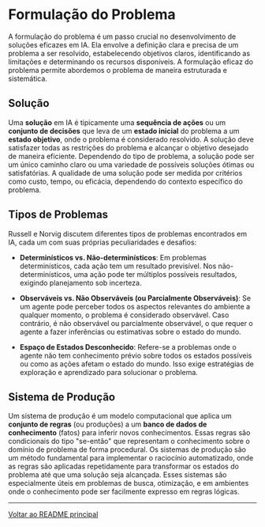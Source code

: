 # Formulação do Problema

A formulação do problema é um passo crucial no desenvolvimento de soluções eficazes em IA. Ela envolve a definição clara e precisa de um problema a ser resolvido, estabelecendo objetivos claros, identificando as limitações e determinando os recursos disponíveis. A formulação eficaz do problema permite abordemos o problema de maneira estruturada e sistemática.

## Solução

Uma **solução** em IA é tipicamente uma **sequência de ações** ou um **conjunto de decisões** que leva de um **estado inicial** do problema a um **estado objetivo**, onde o problema é considerado resolvido. A solução deve satisfazer todas as restrições do problema e alcançar o objetivo desejado de maneira eficiente. Dependendo do tipo de problema, a solução pode ser um único caminho claro ou uma variedade de possíveis soluções ótimas ou satisfatórias. A qualidade de uma solução pode ser medida por critérios como custo, tempo, ou eficácia, dependendo do contexto específico do problema.

## Tipos de Problemas

Russell e Norvig discutem diferentes tipos de problemas encontrados em IA, cada um com suas próprias peculiaridades e desafios:

- **Determinísticos vs. Não-determinísticos**: Em problemas determinísticos, cada ação tem um resultado previsível. Nos não-determinísticos, uma ação pode ter múltiplos possíveis resultados, exigindo planejamento sob incerteza.

- **Observáveis vs. Não Observáveis (ou Parcialmente Observáveis)**: Se um agente pode perceber todos os aspectos relevantes do ambiente a qualquer momento, o problema é considerado observável. Caso contrário, é não observável ou parcialmente observável, o que requer o agente a fazer inferências ou estimativas sobre o estado do mundo.

- **Espaço de Estados Desconhecido**: Refere-se a problemas onde o agente não tem conhecimento prévio sobre todos os estados possíveis ou como as ações afetam o estado do mundo. Isso exige estratégias de exploração e aprendizado para solucionar o problema.

## Sistema de Produção

Um sistema de produção é um modelo computacional que aplica um **conjunto de regras** (ou produções) a um **banco de dados de conhecimento** (fatos) para inferir novos conhecimentos. Essas regras são condicionais do tipo "se-então" que representam o conhecimento sobre o domínio de problema de forma procedural. Os sistemas de produção são um método fundamental para implementar o raciocínio automatizado, onde as regras são aplicadas repetidamente para transformar os estados do problema até que uma solução seja alcançada. Esses sistemas são especialmente úteis em problemas de busca, otimização, e em ambientes onde o conhecimento pode ser facilmente expresso em regras lógicas.

---

[Voltar ao README principal](../../README.md)